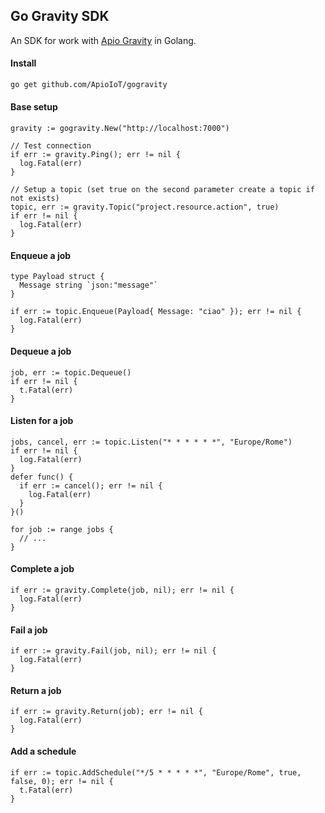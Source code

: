 ## Go Gravity SDK

An SDK for work with [Apio Gravity](https://gitlab.com/apio-private/apio-gravity) in Golang.

#### Install
```bash
go get github.com/ApioIoT/gogravity
```

#### Base setup
```golang
gravity := gogravity.New("http://localhost:7000")

// Test connection
if err := gravity.Ping(); err != nil {
  log.Fatal(err)
}

// Setup a topic (set true on the second parameter create a topic if not exists)
topic, err := gravity.Topic("project.resource.action", true)
if err != nil {
  log.Fatal(err)
}
```

#### Enqueue a job
```golang
type Payload struct {
  Message string `json:"message"`
}

if err := topic.Enqueue(Payload{ Message: "ciao" }); err != nil {
  log.Fatal(err)
}
```

#### Dequeue a job
```golang
job, err := topic.Dequeue()
if err != nil {
  t.Fatal(err)
}
```

#### Listen for a job
```golang
jobs, cancel, err := topic.Listen("* * * * * *", "Europe/Rome")
if err != nil {
  log.Fatal(err)
}
defer func() {
  if err := cancel(); err != nil {
    log.Fatal(err)
  }
}()

for job := range jobs {
  // ...
}
```

#### Complete a job
```golang
if err := gravity.Complete(job, nil); err != nil {
  log.Fatal(err)
} 
```

#### Fail a job
```golang
if err := gravity.Fail(job, nil); err != nil {
  log.Fatal(err)
}
```

#### Return a job
```golang
if err := gravity.Return(job); err != nil {
  log.Fatal(err)
} 
```

#### Add a schedule
```golang
if err := topic.AddSchedule("*/5 * * * * *", "Europe/Rome", true, false, 0); err != nil {
  t.Fatal(err)
}
```
